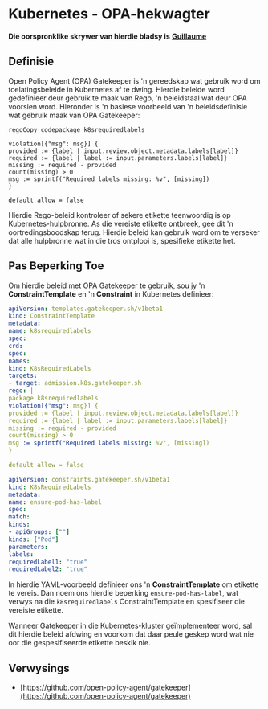 # Kubernetes - OPA-hekwagter

**Die oorspronklike skrywer van hierdie bladsy is** [**Guillaume**](https://www.linkedin.com/in/guillaume-c-ab4b9a196/en)

## Definisie

Open Policy Agent (OPA) Gatekeeper is 'n gereedskap wat gebruik word om toelatingsbeleide in Kubernetes af te dwing. Hierdie beleide word gedefinieer deur gebruik te maak van Rego, 'n beleidstaal wat deur OPA voorsien word. Hieronder is 'n basiese voorbeeld van 'n beleidsdefinisie wat gebruik maak van OPA Gatekeeper:
```rego
regoCopy codepackage k8srequiredlabels

violation[{"msg": msg}] {
provided := {label | input.review.object.metadata.labels[label]}
required := {label | label := input.parameters.labels[label]}
missing := required - provided
count(missing) > 0
msg := sprintf("Required labels missing: %v", [missing])
}

default allow = false
```
Hierdie Rego-beleid kontroleer of sekere etikette teenwoordig is op Kubernetes-hulpbronne. As die vereiste etikette ontbreek, gee dit 'n oortredingsboodskap terug. Hierdie beleid kan gebruik word om te verseker dat alle hulpbronne wat in die tros ontplooi is, spesifieke etikette het.

## Pas Beperking Toe

Om hierdie beleid met OPA Gatekeeper te gebruik, sou jy 'n **ConstraintTemplate** en 'n **Constraint** in Kubernetes definieer:
```yaml
apiVersion: templates.gatekeeper.sh/v1beta1
kind: ConstraintTemplate
metadata:
name: k8srequiredlabels
spec:
crd:
spec:
names:
kind: K8sRequiredLabels
targets:
- target: admission.k8s.gatekeeper.sh
rego: |
package k8srequiredlabels
violation[{"msg": msg}] {
provided := {label | input.review.object.metadata.labels[label]}
required := {label | label := input.parameters.labels[label]}
missing := required - provided
count(missing) > 0
msg := sprintf("Required labels missing: %v", [missing])
}

default allow = false
```

```yaml
apiVersion: constraints.gatekeeper.sh/v1beta1
kind: K8sRequiredLabels
metadata:
name: ensure-pod-has-label
spec:
match:
kinds:
- apiGroups: [""]
kinds: ["Pod"]
parameters:
labels:
requiredLabel1: "true"
requiredLabel2: "true"
```
In hierdie YAML-voorbeeld definieer ons 'n **ConstraintTemplate** om etikette te vereis. Dan noem ons hierdie beperking `ensure-pod-has-label`, wat verwys na die `k8srequiredlabels` ConstraintTemplate en spesifiseer die vereiste etikette.

Wanneer Gatekeeper in die Kubernetes-kluster geïmplementeer word, sal dit hierdie beleid afdwing en voorkom dat daar peule geskep word wat nie oor die gespesifiseerde etikette beskik nie.

## Verwysings

* [https://github.com/open-policy-agent/gatekeeper](https://github.com/open-policy-agent/gatekeeper)
